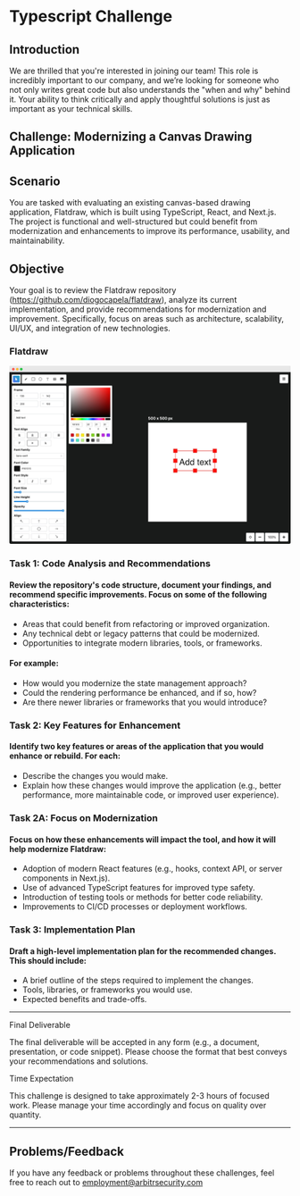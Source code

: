 # Typescript Challenge 
## Introduction
We are thrilled that you're interested in joining our team! This role is incredibly important to our company, and we’re looking for someone who not only writes great code but also understands the "when and why" behind it. Your ability to think critically and apply thoughtful solutions is just as important as your technical skills.

##  Challenge: Modernizing a Canvas Drawing Application

## Scenario
You are tasked with evaluating an existing canvas-based drawing application, Flatdraw, which is built using TypeScript, React, and Next.js. The project is functional and well-structured but could benefit from modernization and enhancements to improve its performance, usability, and maintainability.

## Objective
Your goal is to review the Flatdraw repository (https://github.com/diogocapela/flatdraw), analyze its current implementation, and provide recommendations for modernization and improvement. Specifically, focus on areas such as architecture, scalability, UI/UX, and integration of new technologies.

### Flatdraw
![Flatdraw Image](images/flatdraw.png)

### Task 1: Code Analysis and Recommendations

#### Review the repository's code structure, document your findings, and recommend specific improvements. Focus on some of the following characteristics:
- Areas that could benefit from refactoring or improved organization.
- Any technical debt or legacy patterns that could be modernized.
- Opportunities to integrate modern libraries, tools, or frameworks.

#### For example:
- How would you modernize the state management approach?
- Could the rendering performance be enhanced, and if so, how?
- Are there newer libraries or frameworks that you would introduce?

### Task 2: Key Features for Enhancement

#### Identify two key features or areas of the application that you would enhance or rebuild. For each:
- Describe the changes you would make.
- Explain how these changes would improve the application (e.g., better performance, more maintainable code, or improved user experience).

### Task 2A: Focus on Modernization
#### Focus on how these enhancements will impact the tool, and how it will help modernize Flatdraw:
- Adoption of modern React features (e.g., hooks, context API, or server components in Next.js).
- Use of advanced TypeScript features for improved type safety.
- Introduction of testing tools or methods for better code reliability.
- Improvements to CI/CD processes or deployment workflows.

### Task 3: Implementation Plan

#### Draft a high-level implementation plan for the recommended changes. This should include:
- A brief outline of the steps required to implement the changes.
- Tools, libraries, or frameworks you would use.
- Expected benefits and trade-offs.

--- 

Final Deliverable

The final deliverable will be accepted in any form (e.g., a document, presentation, or code snippet). Please choose the format that best conveys your recommendations and solutions.

Time Expectation

This challenge is designed to take approximately 2-3 hours of focused work. Please manage your time accordingly and focus on quality over quantity.

---

##  Problems/Feedback

If you have any feedback or problems throughout these challenges, feel free to reach out to employment@arbitrsecurity.com